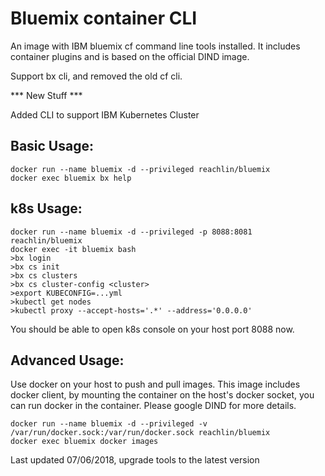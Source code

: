 # Bluemix container CLI

An image with IBM bluemix cf command line tools installed. It includes container plugins and is based on the official DIND image.

Support bx cli, and removed the old cf cli.

*** New Stuff ***

Added CLI to support IBM Kubernetes Cluster

## Basic Usage:

```
docker run --name bluemix -d --privileged reachlin/bluemix
docker exec bluemix bx help
```

## k8s Usage:

```
docker run --name bluemix -d --privileged -p 8088:8081 reachlin/bluemix
docker exec -it bluemix bash
>bx login
>bx cs init
>bx cs clusters
>bx cs cluster-config <cluster>
>export KUBECONFIG=...yml
>kubectl get nodes
>kubectl proxy --accept-hosts='.*' --address='0.0.0.0'
```

You should be able to open k8s console on your host port 8088 now.


## Advanced Usage:

Use docker on your host to push and pull images. This image includes docker client, by mounting the container on the host's docker socket,
you can run docker in the container. Please google DIND for more details.

```
docker run --name bluemix -d --privileged -v /var/run/docker.sock:/var/run/docker.sock reachlin/bluemix
docker exec bluemix docker images

```

Last updated 07/06/2018, upgrade tools to the latest version

